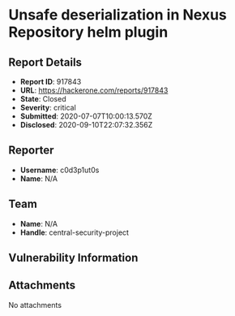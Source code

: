 # Unsafe deserialization in Nexus Repository helm plugin

## Report Details
- **Report ID**: 917843
- **URL**: https://hackerone.com/reports/917843
- **State**: Closed
- **Severity**: critical
- **Submitted**: 2020-07-07T10:00:13.570Z
- **Disclosed**: 2020-09-10T22:07:32.356Z

## Reporter
- **Username**: c0d3p1ut0s
- **Name**: N/A

## Team
- **Name**: N/A
- **Handle**: central-security-project

## Vulnerability Information


## Attachments
No attachments
